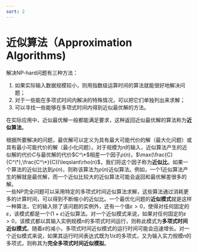 ```yaml
---
sort: 2
---
```

# 近似算法（Approximation Algorithms)   

解决NP-hard问题有三种方法：   
1. 如果实际输入数据规模较小，则用指数级运算时间的算法就能很好地解决问题；
2. 对于一些能在多项式时间内解决的特殊情况，可以把它们单独列出来求解；
3. 可以寻找一些能够在多项式时间内得到近似最优解的方法。   

在实际应用中，近似最优解一般都能满足要求，这种返回近似最优解的算法称为**近似算法**。   

根据所要解决的问题，最优解可以定义为具有最大可能代价的解（最大化问题）或具有最小可能代价的解（最小化问题）。对于规模为$n$的输入，近似算法产生的近似解的代价$C$与最优解的代价$C^\*$相差一个因子$\rho(n)$，$\max(\frac{C}{C^\*},\frac{C^\*}{C})\leqslant\rho(n)$，我们将这个因子称为**近似比**。如果一个算法的近似比达到$\rho(n)$，则称该算法为$\rho(n)$近似算法。例如，一个1近似算法产生的解就是最优解，而一个近似比较大的近似算法可能会返回和最优解差很多的解。   
一些NP完全问题可以采用特定的多项式时间近似算法求解，这些算法通过消耗更多的计算时间，可以得到不断缩小的近似比。一个最优化问题的**近似模式**就是这样一种算法，它的输入除了该问题的实例外，还有一个值$\varepsilon>0$，使得对任何固定的$\varepsilon$，该模式都是一个$(1+\varepsilon)$近似算法。对一个近似模式来说，如果对任何固定的$\varepsilon>0$，该模式都以其输入实例规模$n$的多项式时间运行，则称此模式为**多项式时间近似模式**。随着$\varepsilon$的减小，多项式时间近似模式的运行时间可能会迅速增长。对一个近似模式来说，如果其运行时间表达式既为$1/\varepsilon$的多项式，又为输入实力规模$n$的多项式，则称其为**完全多项式时间近似模拟**。